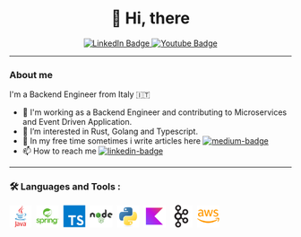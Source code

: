 <div id="header" align="center">
  <h1>
    👋 Hi, there
  </h1>
  <div id="badges">
    <a href="https://www.linkedin.com/in/valerio-uberti/">
      <img src="https://img.shields.io/badge/LinkedIn-blue?style=for-the-badge&logo=linkedin&logoColor=white" alt="LinkedIn Badge"/>
    </a>
    <a href="https://www.youtube.com/channel/UCr6A21zMFkbg_eLL28ywJeA">
      <img src="https://img.shields.io/badge/YouTube-red?style=for-the-badge&logo=youtube&logoColor=white" alt="Youtube Badge"/>
    </a>
  </div>
</div>

--- 
### About me

I'm a Backend Engineer from Italy 🇮🇹

- :telescope: I'm working as a Backend Engineer and contributing to Microservices and Event Driven Application.
- 👀 I’m interested in Rust, Golang and Typescript.
- 🌱 In my free time sometimes i write articles here [![medium-badge](https://img.shields.io/badge/Medium-12100E?style=for-the-badge&logo=medium&logoColor=white)](https://medium.com/@valerio.uberti23)
- 📫 How to reach me [![linkedin-badge](https://img.shields.io/badge/-linkedin-blue?style=flat&logo=Linkedin&logoColor=white)](https://www.linkedin.com/in/valerio-uberti/)

---

### :hammer_and_wrench: Languages and Tools :

<div>
  <img src="https://github.com/devicons/devicon/blob/master/icons/java/java-original-wordmark.svg" title="Java" alt="Java" width="40" height="40"/>&nbsp;
  <img src="https://github.com/devicons/devicon/blob/master/icons/spring/spring-original-wordmark.svg" title="Spring" alt="Spring" width="40" height="40"/>&nbsp;
  <img src="https://github.com/devicons/devicon/blob/master/icons/typescript/typescript-original.svg" title="Typescript" alt="Typescript" width="40" height="40"/>&nbsp;
  <img src="https://github.com/devicons/devicon/blob/master/icons/nodejs/nodejs-original-wordmark.svg" title="NodeJS" alt="NodeJS" width="40" height="40"/>&nbsp;
  <img src="https://github.com/devicons/devicon/blob/master/icons/python/python-original.svg" title="Python" alt="Python" width="40" height="40"/>&nbsp;
  <img src="https://github.com/devicons/devicon/blob/master/icons/kotlin/kotlin-original.svg" title="Kotlin" **alt="Kotlin" width="40" height="40"/>&nbsp;
  <img src="https://github.com/devicons/devicon/blob/master/icons/apachekafka/apachekafka-original.svg" title="Apachekafka" alt="Apachekafka" width="40" height="40"/>&nbsp;
  <img src="https://github.com/devicons/devicon/blob/master/icons/amazonwebservices/amazonwebservices-plain-wordmark.svg" title="AWS" alt="AWS" width="40" height="40"/>&nbsp;
</div>

<!---
valeriouberti/valeriouberti is a ✨ special ✨ repository because its `README.md` (this file) appears on your GitHub profile.
You can click the Preview link to take a look at your changes.
--->
